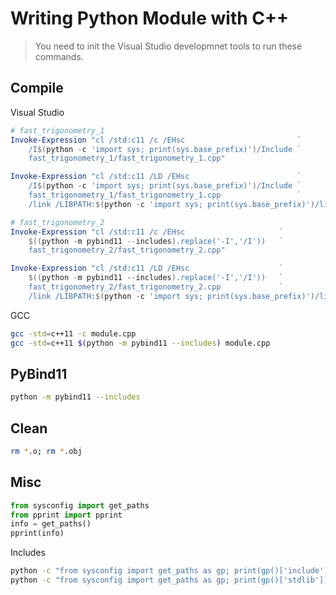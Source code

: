 # Writing Python Module with C++

> You need to init the Visual Studio developmnet tools to run these commands.

## Compile

Visual Studio

```ps1
# fast_trigonometry_1
Invoke-Expression "cl /std:c11 /c /EHsc                         `
    /I$(python -c 'import sys; print(sys.base_prefix)')/Include `
    fast_trigonometry_1/fast_trigonometry_1.cpp"

Invoke-Expression "cl /std:c11 /LD /EHsc                        `
    /I$(python -c 'import sys; print(sys.base_prefix)')/Include `
    fast_trigonometry_1/fast_trigonometry_1.cpp                 `
    /link /LIBPATH:$(python -c 'import sys; print(sys.base_prefix)')/libs"

# fast_trigonometry_2
Invoke-Expression "cl /std:c11 /c /EHsc                     `
    $((python -m pybind11 --includes).replace('-I','/I'))   `
    fast_trigonometry_2/fast_trigonometry_2.cpp"

Invoke-Expression "cl /std:c11 /LD /EHsc                    `
    $((python -m pybind11 --includes).replace('-I','/I'))   `
    fast_trigonometry_2/fast_trigonometry_2.cpp             `
    /link /LIBPATH:$(python -c 'import sys; print(sys.base_prefix)')/libs"
```

GCC

```sh
gcc -std=c++11 -c module.cpp
gcc -std=c++11 $(python -m pybind11 --includes) module.cpp
```

## PyBind11

```sh
python -m pybind11 --includes
```

## Clean

```sh
rm *.o; rm *.obj
```

## Misc

```py
from sysconfig import get_paths
from pprint import pprint
info = get_paths()
pprint(info)
```

Includes

```sh
python -c "from sysconfig import get_paths as gp; print(gp()['include'])"
python -c "from sysconfig import get_paths as gp; print(gp()['stdlib'])"
```
